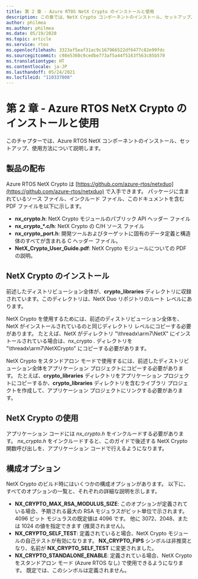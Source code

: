 ```yaml
---
title: 第 2 章 - Azure RTOS NetX Crypto のインストールと使用
description: この章では、NetX Crypto コンポーネントのインストール、セットアップ、使用に関連するさまざまな問題について説明します。
author: philmea
ms.author: philmea
ms.date: 05/19/2020
ms.topic: article
ms.service: rtos
ms.openlocfilehash: 3323af5eaf31ac9c167966522df6477c82e99fdc
ms.sourcegitcommit: c98e5360c9cedbe773af5a44f5163f563c85b570
ms.translationtype: HT
ms.contentlocale: ja-JP
ms.lasthandoff: 05/24/2021
ms.locfileid: "110337008"
---
```

# <a name="chapter-2---installation-and-use-of-azure-rtos-netx-crypto"></a>第 2 章 - Azure RTOS NetX Crypto のインストールと使用

このチャプターでは、Azure RTOS NetX コンポーネントのインストール、セットアップ、使用方法について説明します。

## <a name="product-distribution"></a>製品の配布

Azure RTOS NetX Crypto は [https://github.com/azure-rtos/netxduo](https://github.com/azure-rtos/netxduo) で入手できます。 パッケージに含まれているソース ファイル、インクルード ファイル、このドキュメントを含む PDF ファイルを以下に示します。

- **nx_crypto.h**: NetX Crypto モジュールのパブリック API ヘッダー ファイル
- **nx_crypto_*.c/h**: NetX Crypto の C/H ソース ファイル
- **nx_crypto_port.h**: 開発ツールおよびターゲットに固有のデータ定義と構造体のすべてが含まれる C ヘッダー ファイル。
- **NetX_Crypto_User_Guide.pdf**: NetX Crypto モジュールについての PDF の説明。

## <a name="netx-crypto-installation"></a>NetX Crypto のインストール

前述したディストリビューション全体が、**crypto_libraries** ディレクトリに収録されています。このディレクトリは、NetX Duo リポジトリのルート レベルにあります。

NetX Crypto を使用するためには、前述のディストリビューション全体を、NetX がインストールされているのと同じディレクトリ レベルにコピーする必要があります。 たとえば、NetX がディレクトリ "\threadx\arm7\NetX" にインストールされている場合は、nx_crypto *.* ディレクトリを "\threadx\arm7\NetXCrypto" にコピーする必要があります。

NetX Crypto をスタンドアロン モードで使用するには、前述したディストリビューション全体をアプリケーション プロジェクトにコピーする必要があります。 たとえば、**crypto_libraries** ディレクトリをアプリケーション プロジェクトにコピーするか、**crypto_libraries** ディレクトリを含むライブラリ プロジェクトを作成して、アプリケーション プロジェクトにリンクする必要があります。 

## <a name="using-netx-crypto"></a>NetX Crypto の使用

アプリケーション コードには *nx_crypto.h* をインクルードする必要があります。  *nx_crypto.h* をインクルードすると、このガイドで後述する NetX Crypto 関数呼び出しを、アプリケーション コードで行えるようになります。

## <a name="configuration-options"></a>構成オプション

NetX Crypto のビルド時にはいくつかの構成オプションがあります。 以下に、すべてのオプションの一覧と、それぞれの詳細な説明を示します。

- **NX_CRYPTO_MAX_RSA_MODULUS_SIZE**: このオプションが定義されている場合、予期される最大の RSA モジュラスがビット単位で示されます。 4096 ビット モジュラスの既定値は 4096 です。 他に 3072、2048、または 1024 の値を指定できます (推奨されません)。
- **NX_CRYPTO_SELF_TEST**: 定義されていると場合、NetX Crypto モジュールの自己テストが有効になります。 **NX_CRYPTO_FIPS** シンボルは非推奨となり、名前が **NX_CRYPTO_SELF_TEST** に変更されました。
- **NX_CRYPTO_STANDALONE_ENABLE**: 定義されている場合、NetX Crypto をスタンドアロン モード (Azure RTOS なし) で使用できるようになります。 既定では、このシンボルは定義されません。
